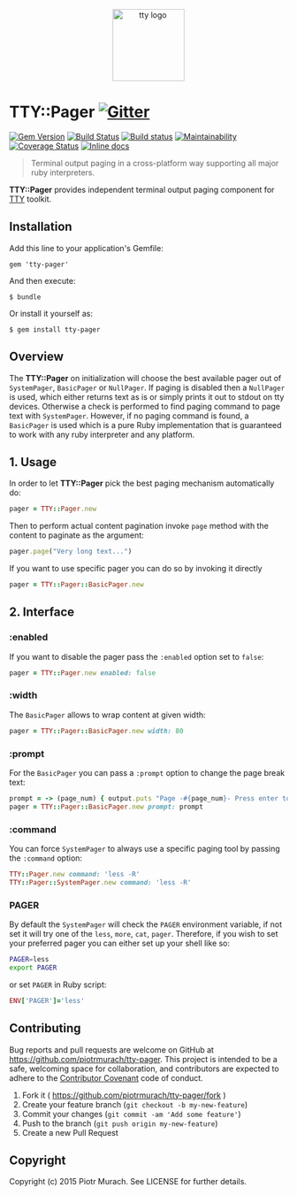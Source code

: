 <div align="center">
  <a href="https://piotrmurach.github.io/tty" target="_blank"><img width="130" src="https://cdn.rawgit.com/piotrmurach/tty/master/images/tty.png" alt="tty logo" /></a>
</div>

# TTY::Pager [![Gitter](https://badges.gitter.im/Join%20Chat.svg)][gitter]

[![Gem Version](https://badge.fury.io/rb/tty-pager.svg)][gem]
[![Build Status](https://secure.travis-ci.org/piotrmurach/tty-pager.svg?branch=master)][travis]
[![Build status](https://ci.appveyor.com/api/projects/status/3auc1vi3mk5puqai?svg=true)][appveyor]
[![Maintainability](https://api.codeclimate.com/v1/badges/636da0d02231b7f3e50f/maintainability)][codeclimate]
[![Coverage Status](https://coveralls.io/repos/github/piotrmurach/tty-pager/badge.svg)][coverage]
[![Inline docs](http://inch-ci.org/github/piotrmurach/tty-pager.svg?branch=master)][inchpages]

[gitter]: https://gitter.im/piotrmurach/tty
[gem]: http://badge.fury.io/rb/tty-pager
[travis]: http://travis-ci.org/piotrmurach/tty-pager
[appveyor]: https://ci.appveyor.com/project/piotrmurach/tty-pager
[codeclimate]: https://codeclimate.com/github/piotrmurach/tty-pager/maintainability
[coverage]: https://coveralls.io/github/piotrmurach/tty-pager
[inchpages]: http://inch-ci.org/github/piotrmurach/tty-pager

> Terminal output paging in a cross-platform way supporting all major ruby interpreters.

**TTY::Pager** provides independent terminal output paging component for [TTY](https://github.com/piotrmurach/tty) toolkit.

## Installation

Add this line to your application's Gemfile:

    gem 'tty-pager'

And then execute:

    $ bundle

Or install it yourself as:

    $ gem install tty-pager


## Overview

The **TTY::Pager** on initialization will choose the best available pager out of `SystemPager`, `BasicPager` or `NullPager`. If paging is disabled then a `NullPager` is used, which either returns text as is or simply prints it out to stdout on tty devices. Otherwise a check is performed to find paging command to page text with `SystemPager`. However, if no paging command is found, a `BasicPager` is used which is a pure Ruby implementation that is guaranteed to work with any ruby interpreter and any platform.

## 1. Usage

In order to let **TTY::Pager** pick the best paging mechanism automatically do:

```ruby
pager = TTY::Pager.new
```

Then to perform actual content pagination invoke `page` method with the content to paginate as the argument:

```ruby
pager.page("Very long text...")
```

If you want to use specific pager you can do so by invoking it directly

```ruby
pager = TTY::Pager::BasicPager.new
```

## 2. Interface

### :enabled

If you want to disable the pager pass the `:enabled` option set to `false`:

```ruby
pager = TTY::Pager.new enabled: false
```

### :width

The `BasicPager` allows to wrap content at given width:

```ruby
pager = TTY::Pager::BasicPager.new width: 80
```

### :prompt

For the `BasicPager` you can pass a `:prompt` option to change the page break text:

```ruby
prompt = -> (page_num) { output.puts "Page -#{page_num}- Press enter to continue" }
pager = TTY::Pager::BasicPager.new prompt: prompt
```

### :command

You can force `SystemPager` to always use a specific paging tool by passing the `:command` option:

```ruby
TTY::Pager.new command: 'less -R'
TTY::Pager::SystemPager.new command: 'less -R'
```

### PAGER

By default the `SystemPager` will check the `PAGER` environment variable, if not set it will try one of the `less`, `more`, `cat`, `pager`. Therefore, if you wish to set your preferred pager you can either set up your shell like so:

```bash
PAGER=less
export PAGER
```

or set `PAGER` in Ruby script:

```ruby
ENV['PAGER']='less'
```

## Contributing

Bug reports and pull requests are welcome on GitHub at https://github.com/piotrmurach/tty-pager. This project is intended to be a safe, welcoming space for collaboration, and contributors are expected to adhere to the [Contributor Covenant](http://contributor-covenant.org) code of conduct.

1. Fork it ( https://github.com/piotrmurach/tty-pager/fork )
2. Create your feature branch (`git checkout -b my-new-feature`)
3. Commit your changes (`git commit -am 'Add some feature'`)
4. Push to the branch (`git push origin my-new-feature`)
5. Create a new Pull Request

## Copyright

Copyright (c) 2015 Piotr Murach. See LICENSE for further details.
